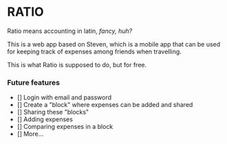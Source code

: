 # RATIO

Ratio means accounting in latin, *fancy, huh?*

This is a web app based on Steven, which is a mobile app that can be used for keeping track of expenses among friends when travelling. 

This is what Ratio is supposed to do, but for free.

### Future features
- [] Login with email and password
- [] Create a "block" where expenses can be added and shared
- [] Sharing these "blocks"
- [] Adding expenses
- [] Comparing expenses in a block
- [] More... 
